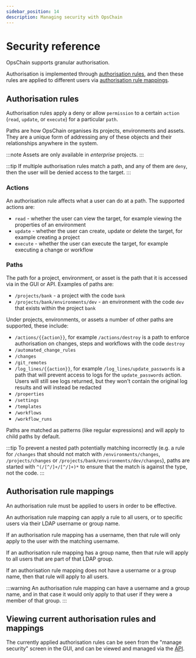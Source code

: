 ```yaml
---
sidebar_position: 14
description: Managing security with OpsChain
---
```


# Security reference

OpsChain supports granular authorisation.

Authorisation is implemented through [authorisation rules](#authorisation-rules), and then these rules are applied to different users via [authorisation rule mappings](#authorisation-rule-mappings).

## Authorisation rules

Authorisation rules apply a deny or allow `permission` to a certain `action` (`read`, `update`, or `execute`) for a particular `path`.

Paths are how OpsChain organises its projects, environments and assets. They are a unique form of addressing any of these objects and their relationships anywhere in the system.

:::note
Assets are only available in _enterprise_ projects.
:::

:::tip
If multiple authorisation rules match a path, and any of them are `deny`, then the user will be denied access to the target.
:::

### Actions

An authorisation rule affects what a user can do at a path. The supported actions are:

- `read` - whether the user can view the target, for example viewing the properties of an environment
- `update` - whether the user can create, update or delete the target, for example creating a project
- `execute` - whether the user can execute the target, for example executing a change or workflow

### Paths

The path for a project, environment, or asset is the path that it is accessed via in the GUI or API. Examples of paths are:

- `/projects/bank` - a project with the code `bank`
- `/projects/bank/environments/dev` - an environment with the code `dev` that exists within the project `bank`

Under projects, environments, or assets a number of other paths are supported, these include:

- `/actions/{{action}}`, for example `/actions/destroy` is a path to enforce authorisation on changes, steps and workflows with the code `destroy`
- `/automated_change_rules`
- `/changes`
- `/git_remotes`
- `/log_lines/{{action}}`, for example `/log_lines/update_passwords` is a path that will prevent access to logs for the `update_passwords` action. Users will still see logs returned, but they won't contain the original log results and will instead be redacted
- `/properties`
- `/settings`
- `/templates`
- `/workflows`
- `/workflow_runs`

Paths are matched as patterns (like regular expressions) and will apply to child paths by default.

:::tip
To prevent a nested path potentially matching incorrectly (e.g. a rule for `/changes` that should not match with `/environments/changes`, `/projects/changes` or `/projects/bank/environments/dev/changes`), paths are started with `^(/[^/]+/[^/]+)*` to ensure that the match is against the type, not the code.
:::

## Authorisation rule mappings

An authorisation rule must be applied to users in order to be effective.

An authorisation rule mapping can apply a rule to all users, or to specific users via their LDAP username or group name.

If an authorisation rule mapping has a username, then that rule will only apply to the user with the matching username.

If an authorisation rule mapping has a group name, then that rule will apply to all users that are part of that LDAP group.

If an authorisation rule mapping does not have a username or a group name, then that rule will apply to all users.

:::warning
An authorisation rule mapping can have a username and a group name, and in that case it would only apply to that user if they were a member of that group.
:::

## Viewing current authorisation rules and mappings

The currently applied authorisation rules can be seen from the "manage security" screen in the GUI, and can be viewed and managed via the [API](https://docs.opschain.io/api-docs/#tag/Authorisation-rules).
